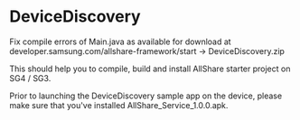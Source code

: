 DeviceDiscovery
===============

Fix compile errors of Main.java as available for download at 
developer.samsung.com/allshare-framework/start -> DeviceDiscovery.zip

This should help you to compile, build and install AllShare starter project on SG4 / SG3.

Prior to launching the DeviceDiscovery sample app on the device, 
please make sure that you've installed AllShare_Service_1.0.0.apk.

